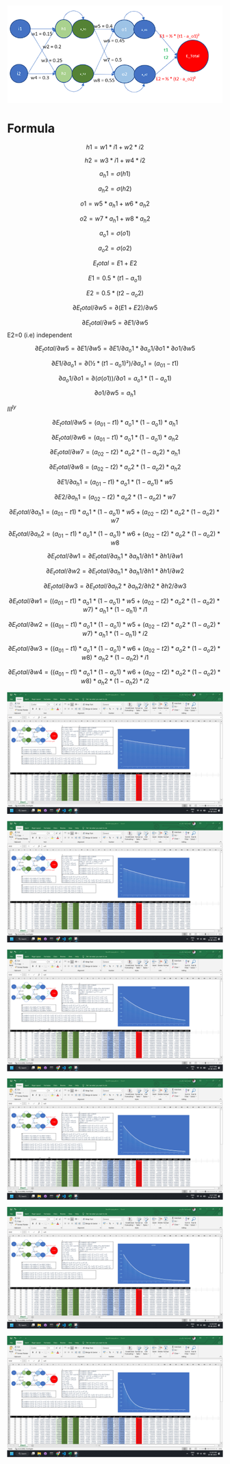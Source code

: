 ![simple neural network](./neural%20network.png)

# Formula

$$h1 = w1 * i1 + w2 * i2$$

$$h2 = w3 * i1 + w4 * i2$$

$$a_h1 = \sigma(h1)$$

$$a_h2 = \sigma(h2)$$

$$o1 = w5 * a_h1 + w6 * a_h2$$

$$o2 = w7 * a_h1 + w8 * a_h2$$

$$a_o1 = \sigma(o1)$$

$$a_o2 = \sigma(o2)$$

$$E_total = E1+E2 $$

$$E1 = 0.5 * (t1-a_o1) $$

$$E2 = 0.5 * (t2-a_o2) $$

$$∂E_total/∂w5 = ∂(E1 + E2)/∂w5$$

$$∂E_total/∂w5 = ∂E1/∂w5$$ E2=0 (i.e) independent

$$∂E_total/∂w5 = ∂E1/∂w5 = ∂E1/∂a_o1*∂a_o1/∂o1*∂o1/∂w5$$

$$∂E1/∂a_o1 =  ∂(½ * (t1 - a_o1)²)/∂a_o1 = (a_01 - t1)$$

$$∂a_o1/∂o1 =  ∂(σ(o1))/∂o1 = a_o1 * (1 - a_o1)$$		

$$∂o1/∂w5 = a_h1$$

$III^{ly}$

$$∂E_total/∂w5 = (a_01 - t1) * a_o1 * (1 - a_o1) *  a_h1$$				

$$∂E_total/∂w6 = (a_01 - t1) * a_o1 * (1 - a_o1) *  a_h2$$				

$$∂E_total/∂w7 = (a_02 - t2) * a_o2 * (1 - a_o2) *  a_h1$$				

$$∂E_total/∂w8 = (a_02 - t2) * a_o2 * (1 - a_o2) *  a_h2$$


$$∂E1/∂a_h1 = (a_01 - t1) * a_o1 * (1 - a_o1) * w5$$								

$$∂E2/∂a_h1 = (a_02 - t2) * a_o2 * (1 - a_o2) * w7$$

$$∂E_total/∂a_h1 = (a_01 - t1) * a_o1 * (1 - a_o1) * w5 +  (a_02 - t2) * a_o2 * (1 - a_o2) * w7$$							

$$∂E_total/∂a_h2 = (a_01 - t1) * a_o1 * (1 - a_o1) * w6 +  (a_02 - t2) * a_o2 * (1 - a_o2) * w8$$


$$∂E_total/∂w1 = ∂E_total/∂a_h1 * ∂a_h1/∂h1 * ∂h1/∂w1$$

$$∂E_total/∂w2 = ∂E_total/∂a_h1 * ∂a_h1/∂h1 * ∂h1/∂w2$$				

$$∂E_total/∂w3 = ∂E_total/∂a_h2 * ∂a_h2/∂h2 * ∂h2/∂w3$$


$$∂E_total/∂w1 = ((a_01 - t1) * a_o1 * (1 - a_o1) * w5 +  (a_02 - t2) * a_o2 * (1 - a_o2) * w7) * a_h1 * (1 - a_h1) * i1$$											

$$∂E_total/∂w2 = ((a_01 - t1) * a_o1 * (1 - a_o1) * w5 +  (a_02 - t2) * a_o2 * (1 - a_o2) * w7) * a_h1 * (1 - a_h1) * i2$$											

$$∂E_total/∂w3 = ((a_01 - t1) * a_o1 * (1 - a_o1) * w6 +  (a_02 - t2) * a_o2 * (1 - a_o2) * w8) * a_h2 * (1 - a_h2) * i1$$											

$$∂E_total/∂w4 = ((a_01 - t1) * a_o1 * (1 - a_o1) * w6 +  (a_02 - t2) * a_o2 * (1 - a_o2) * w8) * a_h2 * (1 - a_h2) * i2$$



![eta=0.1](./different%20lr/eta_0.1.png)

![eta=0.2](./different%20lr/eta_0.2.png)

![eta=0.5](./different%20lr/eta_0.5.png)

![eta=0.8](./different%20lr/eta_0.8.png)

![eta=1](./different%20lr/eta_1.png)

![eta=2](./different%20lr/eta_2.png)